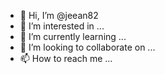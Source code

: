 - 👋 Hi, I’m @jeean82
- 👀 I’m interested in ...
- 🌱 I’m currently learning ...
- 💞️ I’m looking to collaborate on ...
- 📫 How to reach me ...

<!---
jeean82/jeean82 is a ✨ special ✨ repository because its `README.md` (this file) appears on your GitHub profile.
You can click the Preview link to take a look at your changes.
--->
